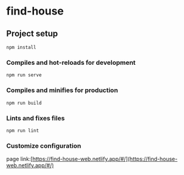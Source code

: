 # find-house

## Project setup
```
npm install
```

### Compiles and hot-reloads for development
```
npm run serve
```

### Compiles and minifies for production
```
npm run build
```

### Lints and fixes files
```
npm run lint
```

### Customize configuration
page link:[https://find-house-web.netlify.app/#/](https://find-house-web.netlify.app/#/)
